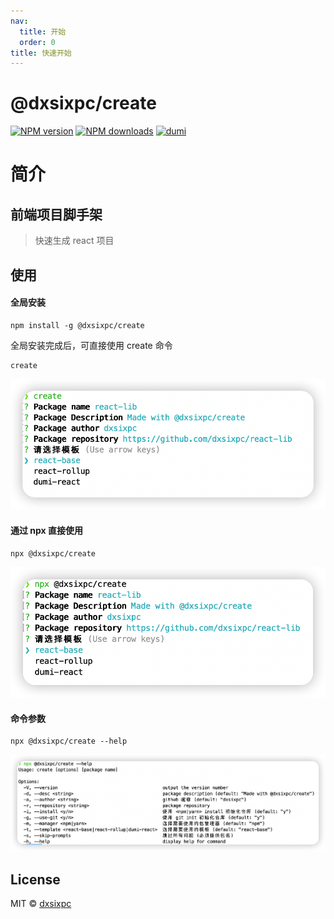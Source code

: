 ```yaml
---
nav:
  title: 开始
  order: 0
title: 快速开始
---
```


# @dxsixpc/create

[![NPM version](https://img.shields.io/npm/v/@dxsixpc/create.svg?style=flat)](https://npmjs.org/package/@dxsixpc/create)
[![NPM downloads](http://img.shields.io/npm/dm/@dxsixpc/create.svg?style=flat)](https://npmjs.org/package/@dxsixpc/create)
[![dumi](https://img.shields.io/badge/docs%20by-dumi-blue)](https://github.com/umijs/dumi)

# 简介

## 前端项目脚手架

> 快速生成 react 项目

## 使用

#### 全局安装

```shell
npm install -g @dxsixpc/create
```

全局安装完成后，可直接使用 create 命令

```shell
create
```

![create](../static/img/create.png)

#### 通过 npx 直接使用

```shell
npx @dxsixpc/create
```

![npx_@dxsixpc-create](../static/img/npx_@dxsixpc-create.png)

#### 命令参数

```shell
npx @dxsixpc/create --help
```

![help](../static/img/help.png)

## License

MIT © [dxsixpc](https://github.com/dxsixpc)
